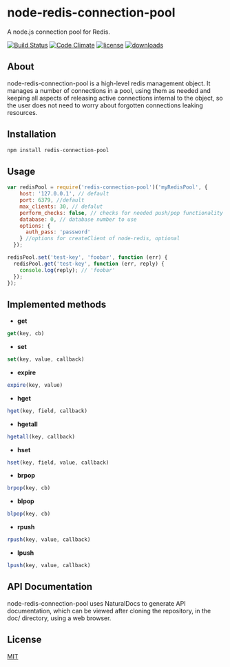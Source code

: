 node-redis-connection-pool
==========================

A node.js connection pool for Redis.

[![Build Status](http://img.shields.io/travis/silverbucket/node-redis-connection-pool.svg?style=flat)](http://travis-ci.org/silverbucket/node-redis-connection-pool)
[![Code Climate](http://img.shields.io/codeclimate/github/silverbucket/node-redis-connection-pool.svg?style=flat)](https://codeclimate.com/github/silverbucket/node-redis-connection-pool)
[![license](https://img.shields.io/npm/l/redis-connection-pool.svg?style=flat)](https://npmjs.org/package/redis-connection-pool)
[![downloads](http://img.shields.io/npm/dm/redis-connection-pool.svg?style=flat)](https://npmjs.org/package/redis-connection-pool)

## About
  node-redis-connection-pool is a high-level redis management object. It manages
a number of connections in a pool, using them as needed and keeping all aspects
of releasing active connections internal to the object, so the user does not
need to worry about forgotten connections leaking resources.

## Installation

```javascript
npm install redis-connection-pool
```

## Usage

```javascript
var redisPool = require('redis-connection-pool')('myRedisPool', {
    host: '127.0.0.1', // default
    port: 6379, //default
    max_clients: 30, // defalut
    perform_checks: false, // checks for needed push/pop functionality
    database: 0, // database number to use
    options: {
      auth_pass: 'password'
    } //options for createClient of node-redis, optional
  });

redisPool.set('test-key', 'foobar', function (err) {
  redisPool.get('test-key', function (err, reply) {
    console.log(reply); // 'foobar'
  });
});
```

## Implemented methods

  * **get**
```javascript
get(key, cb)
```

  * **set**
```javascript
set(key, value, callback)
```

  * **expire**
```javascript
expire(key, value)
```

  * **hget**
```javascript
hget(key, field, callback)
```

  * **hgetall**
```javascript
hgetall(key, callback)
```

  * **hset**
```javascript
hset(key, field, value, callback)
```

  * **brpop**
```javascript
brpop(key, cb)
```

  * **blpop**
```javascript
blpop(key, cb)
```

  * **rpush**
```javascript
rpush(key, value, callback)
```

  * **lpush**
```javascript
lpush(key, value, callback)
```


## API Documentation
node-redis-connection-pool uses NaturalDocs to generate API documentation, which can be viewed after cloning the repository, in the doc/ directory, using a web browser.


## License

[MIT](https://github.com/silverbucket/node-redis-connection-pool/blob/master/LICENSE)



